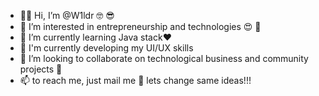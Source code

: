 - 👋🏿 Hi, I’m @W1ldr 🤓 😎
- 👀 I’m interested in entrepreneurship and technologies 😍 🥰
- 🌱 I’m currently learning Java stack❤️
- 🎈 I'm currently developing my UI/UX skills 
- 💞️ I’m looking to collaborate on technological business and community projects 🤠
- 📫 to reach me, just mail me 👋 lets change same ideas!!! 



<!---
W1ldr/W1ldr is a ✨ special ✨ repository because its `README.md` (this file) appears on your GitHub profile.
You can click the Preview link to take a look at your changes.
--->
